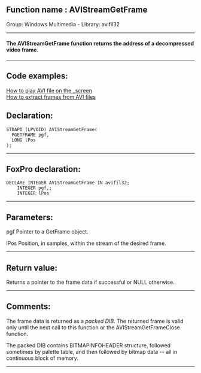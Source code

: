 
## Function name : AVIStreamGetFrame
Group: Windows Multimedia - Library: avifil32    
***  


#### The AVIStreamGetFrame function returns the address of a decompressed video frame.
***  


## Code examples:
[How to play AVI file on the _screen](../../samples/sample_430.md)  
[How to extract frames from AVI files](../../samples/sample_484.md)  

## Declaration:
```foxpro  
STDAPI_(LPVOID) AVIStreamGetFrame(
  PGETFRAME pgf,
  LONG lPos
);  
```  
***  


## FoxPro declaration:
```foxpro  
DECLARE INTEGER AVIStreamGetFrame IN avifil32;
	INTEGER pgf,;
	INTEGER lPos  
```  
***  


## Parameters:
pgf
Pointer to a GetFrame object.

lPos
Position, in samples, within the stream of the desired frame.
  
***  


## Return value:
Returns a pointer to the frame data if successful or NULL otherwise.   
***  


## Comments:
The frame data is returned as a <Em>packed DIB</Em>. The returned frame is valid only until the next call to this function or the AVIStreamGetFrameClose function.  
  
The packed DIB contains BITMAPINFOHEADER structure, followed sometimes by palette table, and then followed by bitmap data -- all in continuous block of memory.  
  
***  

